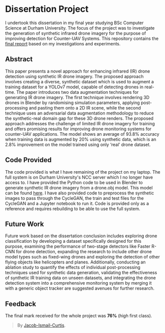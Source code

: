 # Dissertation Project
I undertook this dissertation in my final year studying BSc Computer Science at Durham University. The focus of the project was to investigate the generation of synthetic infrared drone imagery for the purpose of improving detection for Counter-UAV Systems. This repository contains the [final report](https://github.com/Jacob-Ismail-Curtis/synthetic-ir-drone-detection/final_report.pdf) based on my investigations and experiments.

## Abstract

This paper presents a novel approach for enhancing infrared (IR) drone detection using synthetic IR drone imagery. The proposed approach involves creating a diverse, synthetic dataset which is used to augment a training dataset for a YOLOv7 model, capable of detecting drones in real-time. The paper introduces two data augmentation techniques for generating IR drone imagery. The first technique involves rendering 3D drones in Blender by randomising simulation parameters, applying post-processing and pasting them onto a 2D IR scene, while the second technique uses an adversarial data augmentation methodology to reduce the synthetic-real domain gap for these 3D drone renders. The proposed approach addresses the challenge of limited IR drone imagery for training and offers promising results for improving drone monitoring systems for counter-UAV applications. The model shows an average of 93.8% accuracy when training data is augmented by 20% using synthetic data, which is an 2.8% improvement on the model trained using only ‘real’ drone dataset.

## Code Provided

The code provided is what I have remaining of the project on my laptop. The full system is on Durham University's NCC server which I no longer have access to. I have provided the Python code to be used in Blender to generate synthetic IR drone imagery from a drone.obj model. This model can be found [here](https://drive.google.com/file/d/1t5RMzuu3sSSjUmxmp90Zp_ISA9OMtjHU/view?usp=drive_link). I have also provided code to preprocess the synthetic images to pass through the CycleGAN, the train and test files for the CycleGAN and a Jupyter notebook to run it. Code is provided only as a reference and requires rebuilding to be able to use the full system.

## Future Work

Future work based on the dissertation conclusion includes exploring drone classification by developing a dataset specifically designed for this purpose, examining the performance of two-stage detectors like Faster R-CNN for drone detection, expanding the research to include other drone model types such as fixed-wing drones and exploring the detection of other flying objects like helicopters and planes. Additionally, conducting an ablation study to quantify the effects of individual post-processing techniques used for synthetic data generation, validating the effectiveness of synthetic IR training data on unseen datasets, and integrating the drone detection system into a comprehensive monitoring system by merging it with a generic object tracker are suggested avenues for further research.

## Feedback
The final mark received for the whole project was **76%** (high first class).

> By [Jacob-Ismail-Curtis](https://github.com/Jacob-Ismail-Curtis).
